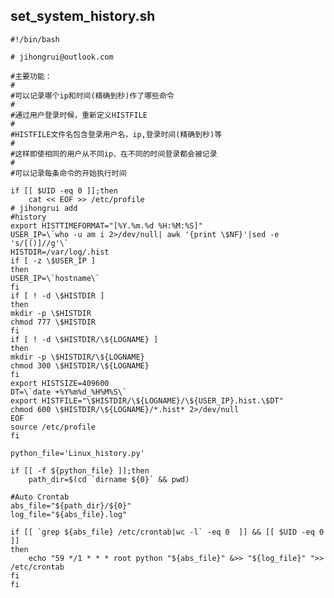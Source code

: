 ## set_system_history.sh
    #!/bin/bash
    
    # jihongrui@outlook.com
    
    #主要功能：
    #
    #可以记录哪个ip和时间(精确到秒)作了哪些命令
    #
    #通过用户登录时候，重新定义HISTFILE
    #
    #HISTFILE文件名包含登录用户名，ip,登录时间(精确到秒)等
    #
    #这样即使相同的用户从不同ip、在不同的时间登录都会被记录
    #
    #可以记录每条命令的开始执行时间
    
    if [[ $UID -eq 0 ]];then
        cat << EOF >> /etc/profile
    # jihongrui add 
    #history
    export HISTTIMEFORMAT="[%Y.%m.%d %H:%M:%S]"
    USER_IP=\`who -u am i 2>/dev/null| awk '{print \$NF}'|sed -e 's/[()]//g'\`
    HISTDIR=/var/log/.hist
    if [ -z \$USER_IP ]
    then
    USER_IP=\`hostname\`
    fi
    if [ ! -d \$HISTDIR ]
    then
    mkdir -p \$HISTDIR
    chmod 777 \$HISTDIR
    fi
    if [ ! -d \$HISTDIR/\${LOGNAME} ]
    then
    mkdir -p \$HISTDIR/\${LOGNAME}
    chmod 300 \$HISTDIR/\${LOGNAME}
    fi
    export HISTSIZE=409600
    DT=\`date +%Y%m%d_%H%M%S\`
    export HISTFILE="\$HISTDIR/\${LOGNAME}/\${USER_IP}.hist.\$DT"
    chmod 600 \$HISTDIR/\${LOGNAME}/*.hist* 2>/dev/null
    EOF
    source /etc/profile
    fi
    
    python_file='Linux_history.py'
    
    if [[ -f ${python_file} ]];then
        path_dir=$(cd `dirname ${0}` && pwd)
    
    #Auto Crontab
    abs_file="${path_dir}/${0}"
    log_file="${abs_file}.log"
    
    if [[ `grep ${abs_file} /etc/crontab|wc -l` -eq 0  ]] && [[ $UID -eq 0 ]]
    then
        echo "59 */1 * * * root python "${abs_file}" &>> "${log_file}" ">> /etc/crontab
    fi
    fi
